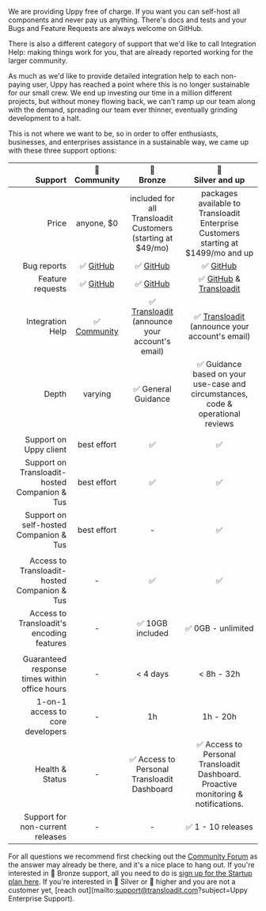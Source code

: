 <!-- WARNING! This file was injected. Please edit in ".github/ISSUE_TEMPLATE/integration_help.md" instead and run "update.js" -->

We are providing Uppy free of charge. If you want you can self-host all components and never pay us anything. There's docs and tests and your Bugs and Feature Requests are always welcome on GitHub. 

There is also a different category of support that we'd like to call Integration Help: making things work for you, that are already reported working for the larger community.

As much as we'd like to provide detailed integration help to each non-paying user, Uppy has reached a point where this is no longer sustainable for our small crew. We end up investing our time in a million different projects, but without money flowing back, we can't ramp up our team along with the demand, spreading our team ever thinner, eventually grinding development to a halt.

This is not where we want to be, so in order to offer enthusiasts, businesses, and enterprises assistance in a sustainable way, we came up with these three support options:

|                                   <br>Support |   🦄<br>Community    |                        🥉<br>Bronze                         |                                🥈<br>Silver and up                                 |
|----------------------------------------------:|:--------------------:|:-----------------------------------------------------------:|:----------------------------------------------------------------------------------:|
|                                         Price |      anyone, $0      | included for all Transloadit Customers (starting at $49/mo) | packages available to Transloadit Enterprise Customers starting at $1499/mo and up |
|                                   Bug reports |   ✅ [GitHub][bugs]   |                      ✅ [GitHub][bugs]                       |                                  ✅ [GitHub][bugs]                                  |
|                              Feature requests | ✅ [GitHub][features] |                    ✅ [GitHub][features]                     |                   ✅ [GitHub][features] & [Transloadit][support]                    |
|                              Integration Help | ✅ [Community][forum] | ✅ [Transloadit][support]<br>(announce your account's email) |            ✅ [Transloadit][support]<br>(announce your account's email)             |
|                                         Depth |       varying        |                     ✅ General Guidance                      |  ✅ Guidance based on your use-case and circumstances, code & operational reviews   |
|                                               |                      |                                                             |                                                                                    |
|                        Support on Uppy client |     best effort      |                              ✅                              |                                         ✅                                          |
| Support on Transloadit-hosted Companion & Tus |     best effort      |                              ✅                              |                                         ✅                                          |
|        Support on self-hosted Companion & Tus |     best effort      |                              -                              |                                         ✅                                          |
|                                               |                      |                                                             |                                                                                    |
|  Access to Transloadit-hosted Companion & Tus |          -           |                              ✅                              |                                         ✅                                          |
|     Access to Transloadit's encoding features |          -           |                       ✅ 10GB included                       |                                 ✅ 0GB - unlimited                                  |
|                                               |                      |                                                             |                                                                                    |
| Guaranteed response times within office hours |          -           |                          < 4 days                           |                                     < 8h - 32h                                     |
|              1-on-1 access to core developers |          -           |                             1h                              |                                      1h - 20h                                      |
|                               Health & Status |          -           |         ✅ Access to Personal Transloadit Dashboard          | ✅ Access to Personal Transloadit Dashboard. Proactive monitoring & notifications.  |
|              Support for non-current releases |          -           |                              -                              |                                 ✅ 1 - 10 releases                                  |

For all questions we recommend first checking out the [Community Forum][forum] as the answer may already be there, and it's a nice place to hang out. If you're interested in 🥉 Bronze support, all you need to do is [sign up for the Startup plan here][pricing]. If you're interested in 🥈 Silver or 🥇 higher and you are not a customer yet, [reach out](mailto:support@transloadit.com?subject=Uppy Enterprise Support).

[bugs]: https://github.com/transloadit/uppy/issues/new?template=bug_reports.md  "Bugs welcome in the issue tracker on GitHub"
[features]: https://github.com/transloadit/uppy/issues/new?template=feature_request.md "Feature requests welcome in the issue tracker on GitHub"
[forum]: https://community.transloadit.com/c/uppy "Community Forum"
[pricing]: https://transloadit/pricing/ "Transloadit plans & signup"
[support]: https://transloadit/support/ "Transloadit Support"

